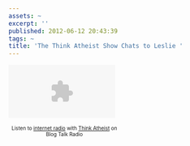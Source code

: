 ```yaml
---
assets: ~
excerpt: ''
published: 2012-06-12 20:43:39
tags: ~
title: 'The Think Atheist Show Chats to Leslie '
---
```

<object classid="clsid:D27CDB6E-AE6D-11cf-96B8-444553540000" codebase='http://download.adobe.com/pub/shockwave/cabs/flash/swflash.cab#version=9,0,0,0' width='210' height='105' name="44842" id="44842"><param name="movie" value="http://www.blogtalkradio.com/btrplayer.swf?file=http%3A%2F%2Fwww.blogtalkradio.com%2Fthinkatheist%2F2012%2F06%2F11%2Fepisode-62-dr-leslie-cannold-jun-10-2012%2Fplaylist.xml&autostart=false&bufferlength=5&volume=80&corner=rounded&callback=http://www.blogtalkradio.com/flashplayercallback.aspx" /><param name="quality" value="high" /><param name="wmode" value="transparent" /><param name="menu" value="false" /><param name="allowScriptAccess" value="always" /><embed src="http://www.blogtalkradio.com/btrplayer.swf" flashvars="file=http%3A%2F%2Fwww.blogtalkradio.com%2Fthinkatheist%2F2012%2F06%2F11%2Fepisode-62-dr-leslie-cannold-jun-10-2012%2fplaylist.xml&autostart=false&shuffle=false&callback=http://www.blogtalkradio.com/FlashPlayerCallback.aspx&width=210&height=105&volume=80&corner=rounded" width="210" height="105" type="application/x-shockwave-flash" pluginspage="http://www.macromedia.com/go/getflashplayer" quality="high" wmode="transparent" menu="false" name="44842" id="44842" allowScriptAccess="always"></embed></object><div style="font-size: 10px;text-align: center; width:220px;"> Listen to <a href="http://www.blogtalkradio.com">internet radio</a> with <a href="http://www.blogtalkradio.com/thinkatheist">Think Atheist</a> on Blog Talk Radio</div>